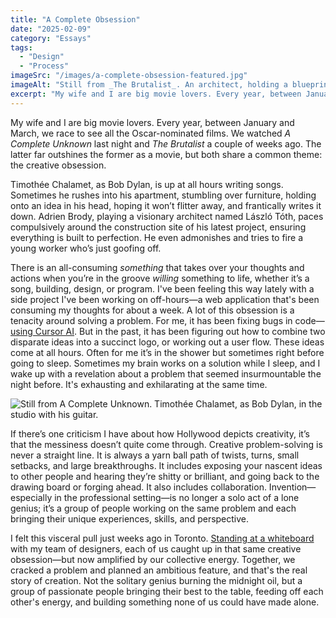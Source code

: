 ```yaml
---
title: "A Complete Obsession"
date: "2025-02-09"
category: "Essays"
tags:
  - "Design"
  - "Process"
imageSrc: "/images/a-complete-obsession-featured.jpg"
imageAlt: "Still from _The Brutalist_. An architect, holding a blueprint, is at the center of a group of people."
excerpt: "My wife and I are big movie lovers. Every year, between January and March, we race to see all the Oscar-nominated films. We watched _A Complete Unknown_ last night and _The Brutalist_ a couple of weeks ago. The latter far outshines the former as a movie, but both share a common theme: the creative obsession. …"
---
```

My wife and I are big movie lovers. Every year, between January and March, we race to see all the Oscar-nominated films. We watched _A Complete Unknown_ last night and _The Brutalist_ a couple of weeks ago. The latter far outshines the former as a movie, but both share a common theme: the creative obsession.

Timothée Chalamet, as Bob Dylan, is up at all hours writing songs. Sometimes he rushes into his apartment, stumbling over furniture, holding onto an idea in his head, hoping it won’t flitter away, and frantically writes it down. Adrien Brody, playing a visionary architect named László Tóth, paces compulsively around the construction site of his latest project, ensuring everything is built to perfection. He even admonishes and tries to fire a young worker who’s just goofing off. 

There is an all-consuming _something_ that takes over your thoughts and actions when you’re in the groove _willing_ something to life, whether it’s a song, building, design, or program. I've been feeling this way lately with a side project I've been working on off-hours—a web application that's been consuming my thoughts for about a week. A lot of this obsession is a tenacity around solving a problem. For me, it has been fixing bugs in code—[using Cursor AI](/posts/replatforming-with-a-lot-of-help-from-ai). But in the past, it has been figuring out how to combine two disparate ideas into a succinct logo, or working out a user flow. These ideas come at all hours. Often for me it’s in the shower but sometimes right before going to sleep. Sometimes my brain works on a solution while I sleep, and I wake up with a revelation about a problem that seemed insurmountable the night before. It's exhausting and exhilarating at the same time.

![Still from _A Complete Unknown_. Timothée Chalamet, as Bob Dylan, in the studio with his guitar.](/images/a-complete-obsession-dylan.jpg)

If there’s one criticism I have about how Hollywood depicts creativity, it’s that the messiness doesn’t quite come through. Creative problem-solving is never a straight line. It is always a yarn ball path of twists, turns, small setbacks, and large breakthroughs. It includes exposing your nascent ideas to other people and hearing they’re shitty or brilliant, and going back to the drawing board or forging ahead. It also includes collaboration. Invention—especially in the professional setting—is no longer a solo act of a lone genius; it’s a group of people working on the same problem and each bringing their unique experiences, skills, and perspective.

I felt this visceral pull just weeks ago in Toronto. [Standing at a whiteboard](/posts/the-great-office-reset) with my team of designers, each of us caught up in that same creative obsession—but now amplified by our collective energy. Together, we cracked a problem and planned an ambitious feature, and that's the real story of creation. Not the solitary genius burning the midnight oil, but a group of passionate people bringing their best to the table, feeding off each other's energy, and building something none of us could have made alone.